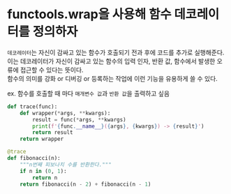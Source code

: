 # functools.wrap을 사용해 함수 데코레이터를 정의하자 

`데코레이터`는 자신이 감싸고 있는 함수가 호출되기 전과 후에 코드를 추가로 실행해준다.  
이는 데코레이터가 자신이 감싸고 있는 함수의 입력 인자, 반환 값, 함수에서 발생한 오류에 접근할 수 있다는 뜻이다.  
함수의 의미를 강화 or 디버깅 or 등록하는 작업에 이런 기능을 유용하게 쓸 수 있다. 

ex. 함수를 호출할 때 마다 `매개변수 값`과 `반환 값`을 출력하고 싶음 

``` python
def trace(func):
    def wrapper(*args, **kwargs):
        result = func(*args, **kwargs)
        print(f'{func.__name__}({args}, {kwargs}) -> {result}')
        return result
    return wrapper

@trace
def fibonacci(n):
    """n번째 피보나치 수를 반환한다."""
    if n in (0, 1):
        return n
    return fibonacci(n - 2) + fibonacci(n - 1)


```
